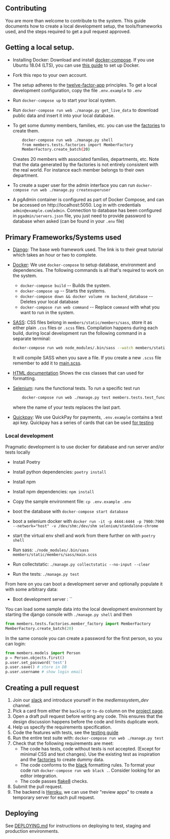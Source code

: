## Contributing

You are more than welcome to contribute to the system. This guide documents how to create a local development setup, the tools/frameworks used, and the steps required to get a pull request approved.

## Getting a local setup.

-   Installing Docker: Download and install [docker-compose][docker-guide]. If
    you use Ubuntu 18.04 (LTS), you can use [this guide][docker-ubuntu-guide] to
    set up Docker.

-   Fork this repo to your own account.

-   The setup adheres to the [twelve-factor-app][12f] principles. To get a
    local development configuration, copy the file `.env.example` to `.env`

-   Run `docker-compose up` to start your local system.

-   Run `docker-compose run web ./manage.py get_live_data` to download public
    data and insert it into your local database.
   
-   To get some dummy members, families, etc. you can use the [factories][factories] to create them.
    ```bash
        docker-compose run web ./manage.py shell
        from members.tests.factories import MemberFactory
        MemberFactory.create_batch(20)
    ```
    Creates 20 members with associated families, departments, etc. 
    Note that the data generated by the factories is not entirely consistent 
    with the real world. For instance each member belongs to their own department.

-   To create a super user for the admin interface you can run
    `docker-compose run web ./manage.py createsuperuser`

-   A pgAdmin container is configured as part of Docker Compose, and can be accessed on http://localhost:5050.
    Log in with credentials `admin@example.com`/`admin`. Connection to database has been configured in
    `pgadmin/servers.json` file, you just need to provide password to database when asked (can be found
    in your `.env` file)

## Primary Frameworks/Systems used

-   [Django][django]: The base web framework used. The link is to their great
    tutorial which takes an hour or two to complete.
-   [Docker][docker-tutorial]: We use `docker-compose` to setup database,
    environment and dependencies. The following commands is all that's required
    to work on the system.

    -   `docker-compose build` -- Builds the system.
    -   `docker-compose up` -- Starts the systems.
    -   `docker-compose down && docker volume rm backend_database`
        \-- Deletes your local database
    -   `docker-compose run web command` -- Replace `command` with what you want
        to run in the system.

-   [SASS][sass]: CSS files belong in `members/static/members/sass`,
    store it as either plain `.css` files or `.scss` files.
    Compilation happens during each build, during local development run the
    following command in a separate terminal:

    ```bash
    docker-compose run web node_modules/.bin/sass --watch members/static/members/sass/main.scss members/static/members/css/main.css
    ```

    It will compile SASS when you save a file.
    If you create a new `.scss` file remember to add it to [main.scss][main.scss].

-   [HTML documentation][html_docs] Shows the css classes that can used for
    formatting.

-   [Selenium][selenium]: runs the functional tests. To run a specific test run

    ```bash
        docker-compose run web ./manage.py test members.tests.test_functional.test_create_family
    ```

    where the name of your tests replaces the last part.

-   [Quickpay][quickpay]: We use QuickPay for payments, `.env.example`
    contains a test api key. Quickpay has a series of cards that can be used
    [for testing][quickpay_cards]

### Local development

Pragmatic development is to use docker for database and run server and/or tests locally
* Install Poetry
* Install python dependencies: `poetry install`
* Install npm
* Install npm dependencies: `npm install`
* Copy the sample environment file: `cp .env.example .env`

* boot the database with `docker-compose start database`
* boot a selenium docker with `docker run -it -p 4444:4444 -p 7900:7900 --network="host" -v /dev/shm:/dev/shm selenium/standalone-chrome`
* start the virtual env shell and work from there further on with `poetry shell`
* Run sass: `./node_modules/.bin/sass members/static/members/sass/main.scss`
* Run collectstatic: `./manage.py collectstatic --no-input --clear`
* Run the tests: `./manage.py test`

From here on you can boot a development server and optionally populate it with some arbitrary data:
* Boot development server : ``

You can load some sample data into the local development environment by starting the django console with `./manage.py shell` and then 
```python
from members.tests.factories.member_factory import MemberFactory
MemberFactory.create_batch(20)
```
In the same console you can create a password for the first person, so you can login:
```python
from members.models import Person
p = Person.objects.first()
p.user.set_password('test')
p.user.save() # store in DB
p.user.username # show login email
```

## Creating a pull request

1.  Join our [slack][slackinvite] and introduce yourself in the _medlemssystem_dev_ channel.
2.  Pick a card from either the `backlog` or `to-do` column on the
    [project page][project-link].
3.  Open a draft pull request before writing any code. This ensures that the design
    discussion happens before the code and limits duplicate work.
4.  Help us specify the requirements specification.
5.  Code the features with tests, see the [testing guide][test_guide]
6.  Run the entire test suite with: `docker-compose run web ./manage.py test`
7.  Check that the following requirements are meet:
    -   The code has tests, code without tests is not accepted. (Except for
        minimal CSS and text changes). Use the existing test as inspiration and
        the [factories][factories] to create dummy data.
    -   The code conforms to the [black][black] formatting rules. To format your
        code run `docker-compose run web black .`. Consider looking for an
        editor integration.
    -   The code passes [flake8][flake8] checks.
8.  Submit the pull request.
9.  The backend is [Heroku][heroku], we can use their "review apps" to create
    a temporary server for each pull request.

## Deploying

See [DEPLOYING.md](DEPLOYING.md) for instructions on deploying to test, staging and production environments.

[test_guide]: https://github.com/CodingPirates/forenings_medlemmer/wiki/Writing-tests

[heroku]: https://heroku.com

[docker-guide]: https://docs.docker.com/compose/install/

[docker-tutorial]: https://docker-curriculum.com

[docker-ubuntu-guide]: https://www.digitalocean.com/community/tutorials/how-to-install-and-use-docker-on-ubuntu-18-04

[flake8]: https://flake8.pycqa.org/en/latest/

[project-link]: https://github.com/CodingPirates/forenings_medlemmer/projects/2

[sass]: https://sass-lang.com

[factories]: ./members/tests/factories

[slackinvite]: https://slackinvite.codingpirates.dk

[12f]: https://12factor.net

[django]: https://docs.djangoproject.com/en/3.0/intro/tutorial01/

[black]: https://black.readthedocs.io/en/stable/

[factories]: https://github.com/CodingPirates/forenings_medlemmer/blob/master/members/tests/factories.py

[selenium]: https://www.selenium.dev

[main.scss]: https://github.com/CodingPirates/forenings_medlemmer/blob/master/members/static/members/sass/main.scss

[html_docs]: https://github.com/CodingPirates/forenings_medlemmer/wiki/HTML-formatting

[quickpay]: https://learn.quickpay.net/tech-talk/api/

[quickpay_cards]: https://learn.quickpay.net/tech-talk/appendixes/test/
